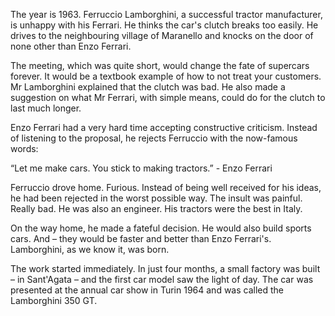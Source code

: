 The year is 1963. Ferruccio Lamborghini, a successful tractor manufacturer, is unhappy with his Ferrari. He thinks the car's clutch breaks too easily. He drives to the neighbouring village of Maranello and knocks on the door of none other than Enzo Ferrari.

The meeting, which was quite short, would change the fate of supercars forever. It would be a textbook example of how to not treat your customers. Mr Lamborghini explained that the clutch was bad. He also made a suggestion on what Mr Ferrari, with simple means, could do for the clutch to last much longer.

Enzo Ferrari had a very hard time accepting constructive criticism. Instead of listening to the proposal, he rejects Ferruccio with the now-famous words:

“Let me make cars. You stick to making tractors.” - Enzo Ferrari

Ferruccio drove home. Furious. Instead of being well received for his ideas, he had been rejected in the worst possible way. The insult was painful. Really bad. He was also an engineer. His tractors were the best in Italy.

On the way home, he made a fateful decision. He would also build sports cars. And – they would be faster and better than Enzo Ferrari's. Lamborghini, as we know it, was born.

The work started immediately. In just four months, a small factory was built – in Sant'Agata – and the first car model saw the light of day. The car was presented at the annual car show in Turin 1964 and was called the Lamborghini 350 GT.
